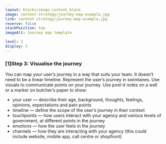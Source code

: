 ```yaml
---
layout: blocks/image_content_block
image: content-strategy/journey-map-example.jpg
link: content-strategy/journey-map-example.jpg
reverse: false
stackPosition: top
imageAlt: Journey map template

level: 2
display: 3
---
```

### [1]Step 3: Visualise the journey

You can map your user’s journey in a way that suits your team. It doesn’t need to be a linear timeline.
Represent the user’s journey in swimlanes. Use visuals to communicate points on your journey. Use post-it notes on a wall or a marker on butcher’s paper to show: 
  * your user — describe their age, background, thoughts, feelings, opinions, expectations and pain points
  * timeline — define the scope of the user’s journey in their context 
  * touchpoints — how users interact with your agency and various levels of government, at different points in the journey 
  * emotions — how the user feels in the journey
  * channels — how they are interacting with your agency (this could include website, mobile app, call centre or shopfront)


